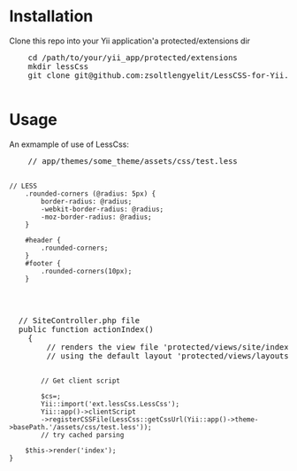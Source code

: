 <h1>Installation</h1>
<p>
  Clone this repo into your Yii application'a protected/extensions dir
  <pre>
    cd /path/to/your/yii_app/protected/extensions
    mkdir lessCss
    git clone git@github.com:zsoltlengyelit/LessCSS-for-Yii.git
  </pre>
</p>

<h1>Usage</h1>
<p>
  An exmample of use of LessCss:
  <pre>
    // app/themes/some_theme/assets/css/test.less
    
    // LESS
		.rounded-corners (@radius: 5px) {
			border-radius: @radius;
			-webkit-border-radius: @radius;
			-moz-border-radius: @radius;  
		}

		#header {
			.rounded-corners;
		}
		#footer {
			.rounded-corners(10px);
		}
  </pre>
  <pre>
  // SiteController.php file
  public function actionIndex()
	{
		// renders the view file 'protected/views/site/index.php'
		// using the default layout 'protected/views/layouts/main.php'
		
			// Get client script

			$cs=;
			Yii::import('ext.lessCss.LessCss');
			Yii::app()->clientScript
			->registerCSSFile(LessCss::getCssUrl(Yii::app()->theme->basePath.'/assets/css/test.less'));		
			// try cached parsing
		
		$this->render('index');
	}
  </pre>
  
</p>
